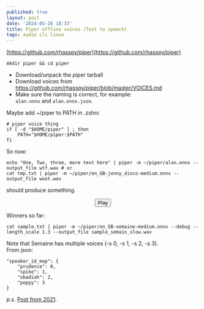 ```yaml
---
published: true
layout: post
date: '2024-05-26 18:33'
title: Piper offline voices (Text to speech)
tags: audio cli linux 
---
```

[https://github.com/rhasspy/piper](https://github.com/rhasspy/piper)

    mkdir piper && cd piper
    
- Download/unpack the piper tarball
- Download voices from https://github.com/rhasspy/piper/blob/master/VOICES.md
- Make sure the naming is correct, for example:  
`alan.onnx` and `alan.onnx.json`.

Maybe add ~/piper to PATH in .zshrc

    # piper voice thing
    if [ -d "$HOME/piper" ] ; then
        PATH="$HOME/piper:$PATH"
    fi

So now:

    echo "One, Two, three, more text here" | piper -m ~/piper/alan.onnx --output_file wtf.wav # or
    cat tmp.txt | piper -m ~/piper/en_GB-jenny_dioco-medium.onnx --output_file woot.wav

should produce something.

<!-- main wavesurfer.js lib -->
<script src="https://cdnjs.cloudflare.com/ajax/libs/wavesurfer.js/1.2.3/wavesurfer.min.js"></script>

<div id="waveform"></div>

<div style="text-align: center">
  <button class="btn btn-primary" onclick="wavesurfer.playPause()">
    <i class="glyphicon glyphicon-play"></i>
    Play
  </button>

</div>

<script>
var wavesurfer = WaveSurfer.create({
  container: '#waveform',
  waveColor: 'black',
  progressColor: 'white'
});

wavesurfer.load('/audio/neumann.opus');

</script>

Winners so far:

    cat sample.txt | piper -m ~/piper/en_GB-semaine-medium.onnx --debug --length_scale 1.3 --output_file sample_semain_slow.wav

Note that Semaine has multiple voices (-s 0, -s 1, -s 2, -s 3).  
From json:

    "speaker_id_map": {
        "prudence": 0,
        "spike": 1,
        "obadiah": 2,
        "poppy": 3
    }

p.s. [Post from 2021](/2021/05/26/Text-to-speech/).
